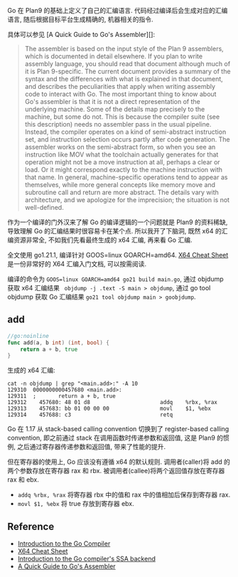 Go 在 Plan9 的基础上定义了自己的汇编语言.
代码经过编译后会生成对应的汇编语言, 随后根据目标平台生成精确的, 机器相关的指令.

具体可以参见 [A Quick Guide to Go's Assembler][]:
> The assembler is based on the input style of the Plan 9 assemblers, which is documented in detail elsewhere. If you plan to write assembly language, you should read that document although much of it is Plan 9-specific. The current document provides a summary of the syntax and the differences with what is explained in that document, and describes the peculiarities that apply when writing assembly code to interact with Go.
> The most important thing to know about Go's assembler is that it is not a direct representation of the underlying machine. Some of the details map precisely to the machine, but some do not. This is because the compiler suite (see this description) needs no assembler pass in the usual pipeline. Instead, the compiler operates on a kind of semi-abstract instruction set, and instruction selection occurs partly after code generation. The assembler works on the semi-abstract form, so when you see an instruction like MOV what the toolchain actually generates for that operation might not be a move instruction at all, perhaps a clear or load. Or it might correspond exactly to the machine instruction with that name. In general, machine-specific operations tend to appear as themselves, while more general concepts like memory move and subroutine call and return are more abstract. The details vary with architecture, and we apologize for the imprecision; the situation is not well-defined.

作为一个编译的门外汉来了解 Go 的编译逻辑的一个问题就是 Plan9 的资料稀缺,
导致理解 Go 的汇编结果时很容易卡在某个点.
所以我开了下脑洞, 既然 x64 的汇编资源非常全, 不如我们先看最终生成的 x64 汇编, 再来看 Go 汇编.


全文使用 go1.21.1, 编译针对 GOOS=linux GOARCH=amd64.
[X64 Cheat Sheet]() 是一份非常好的 X64 汇编入门文档, 可以按需阅读.

编译的命令为 `GOOS=linux GOARCH=amd64 go21 build main.go`,
通过 objdump 获取 x64 汇编结果 ` objdump -j .text -S main > objdump`,
通过 go tool objdump 获取 Go 汇编结果 `go21 tool objdump main > goobjdump`.

## add
```go
//go:noinline
func add(a, b int) (int, bool) {
	return a + b, true
}
```

生成的 x64 汇编:
```
cat -n objdump | grep "<main.add>:" -A 10
129310  0000000000457680 <main.add>:
129311  ;       return a + b, true
129312    457680: 48 01 d8                      addq    %rbx, %rax
129313    457683: bb 01 00 00 00                movl    $1, %ebx
129314    457688: c3                            retq
```

Go 在 1.17 从 stack-based calling convention 切换到了 register-based calling convention,
即之前通过 stack 在调用函数时传递参数和返回值, 这是 Plan9 的惯例,
之后通过寄存器传递参数和返回值, 带来了性能的提升.

但在寄存器的使用上, Go 应该没有遵循 x64 的默认规则.
调用者(caller)将 add 的两个参数存放在寄存器 rax 和 rbx.
被调用者(callee)将两个返回值存放在寄存器 rax 和 ebx.

- `addq %rbx, %rax` 将寄存器 rbx 中的值和 rax 中的值相加后保存到寄存器 rax.
- `movl $1, %ebx` 将 true 存放到寄存器 ebx.

## Reference
- [Introduction to the Go Compiler](https://github.com/golang/go/tree/go1.17.13/src/cmd/compile)
- [X64 Cheat Sheet](https://cs.brown.edu/courses/cs033/docs/guides/x64_cheatsheet.pdf)
- [Introduction to the Go compiler's SSA backend](https://github.com/golang/go/blob/go1.17.13/src/cmd/compile/internal/ssa/README.md)
- [A Quick Guide to Go's Assembler](https://go.dev/doc/asm)
